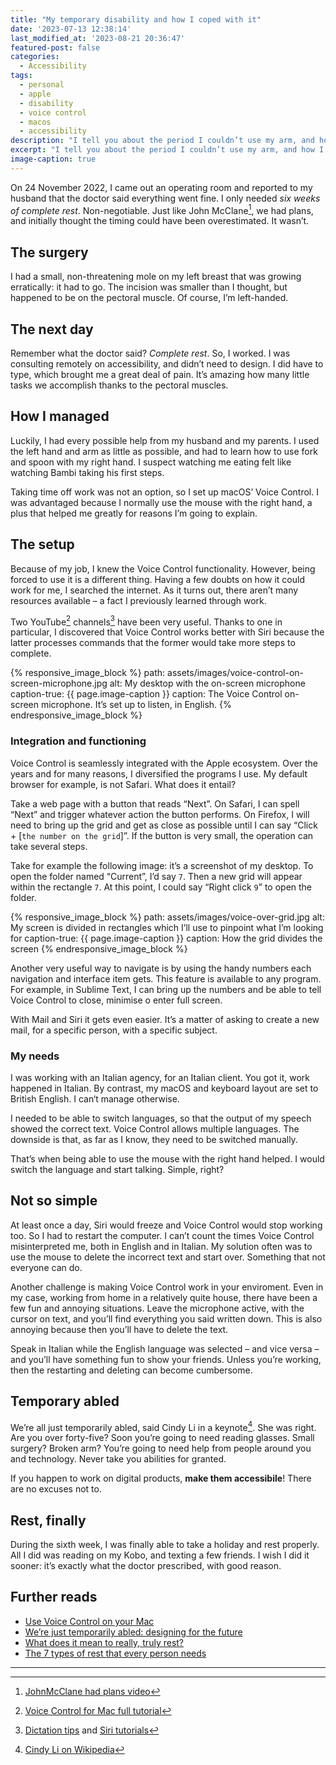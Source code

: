 ```yaml
---
title: "My temporary disability and how I coped with it"
date: '2023-07-13 12:38:14'
last_modified_at: '2023-08-21 20:36:47'
featured-post: false
categories:
  - Accessibility
tags:
  - personal
  - apple
  - disability
  - voice control
  - macos
  - accessibility
description: "I tell you about the period I couldn’t use my arm, and how I used technology to work. But seriously, I should have rested."
excerpt: "I tell you about the period I couldn’t use my arm, and how I used technology to work. But seriously, I should have rested."
image-caption: true
---
```

On 24 November 2022, I came out an operating room and reported to my husband that the doctor said everything went fine. I only needed _six weeks of complete rest_. Non-negotiable. Just like John McClane[^JohnMcClane], we had plans, and initially thought the timing could have been overestimated. It wasn’t.

## The surgery

I had a small, non-threatening mole on my left breast that was growing erratically: it had to go. The incision was smaller than I thought, but happened to be on the pectoral muscle. Of course, I’m left-handed.

## The next day

Remember what the doctor said? _Complete rest_. So, I worked. I was consulting remotely on accessibility, and didn’t need to design. I did have to type, which brought me a great deal of pain. It’s amazing how many little tasks we accomplish thanks to the pectoral muscles.

## How I managed

Luckily, I had every possible help from my husband and my parents. I used the left hand and arm as little as possible, and had to learn how to use fork and spoon with my right hand. I suspect watching me eating felt like watching Bambi taking his first steps.

Taking time off work was not an option, so I set up macOS’ Voice Control. I was advantaged because I normally use the mouse with the right hand, a plus that helped me greatly for reasons I’m going to explain.

## The setup

Because of my job, I knew the Voice Control functionality. However, being forced to use it is a different thing. Having a few doubts on how it could work for me, I searched the internet. As it turns out, there aren’t many resources available – a fact I previously learned through work.

Two YouTube[^channel1] channels[^channel2] have been very useful. Thanks to one in particular, I discovered that Voice Control works better with Siri because the latter processes commands that the former would take more steps to complete.

{% responsive_image_block %}
  path: assets/images/voice-control-on-screen-microphone.jpg
  alt: My desktop with the on-screen microphone
  caption-true: {{ page.image-caption }}
  caption: The Voice Control on-screen microphone. It’s set up to listen, in English.
{% endresponsive_image_block %}

### Integration and functioning

Voice Control is seamlessly integrated with the Apple ecosystem. Over the years and for many reasons, I diversified the programs I use. My default browser for example, is not Safari. What does it entail?

Take a web page with a button that reads &ldquo;Next&rdquo;. On Safari, I can spell &ldquo;Next&rdquo; and trigger whatever action the button performs. On Firefox, I will need to bring up the grid and get as close as possible until I can say &ldquo;Click + [<code>the number on the grid</code>]&rdquo;. If the button is very small, the operation can take several steps.

Take for example the following image: it’s a screenshot of my desktop. To open the folder named &ldquo;Current&rdquo;, I’d say <code>7</code>. Then a new grid will appear within the rectangle <code>7</code>. At this point, I could say &ldquo;Right click <code>9</code>&rdquo; to open the folder.

{% responsive_image_block %}
  path: assets/images/voice-over-grid.jpg
  alt: My screen is divided in rectangles which I’ll use to pinpoint what I’m looking for
  caption-true: {{ page.image-caption }}
  caption: How the grid divides the screen
{% endresponsive_image_block %}

Another very useful way to navigate is by using the handy numbers each navigation and interface item gets. This feature is available to any program. For example, in Sublime Text, I can bring up the numbers and be able to tell Voice Control to close, minimise o enter full screen.

With Mail and Siri it gets even easier. It’s a matter of asking to create a new mail, for a specific person, with a specific subject.

### My needs

I was working with an Italian agency, for an Italian client. You got it, work happened in Italian. By contrast, my macOS and keyboard layout are set to British English. I can‘t manage otherwise.

I needed to be able to switch languages, so that the output of my speech showed the correct text. Voice Control allows multiple languages. The downside is that, as far as I know, they need to be switched manually.

That’s when being able to use the mouse with the right hand helped. I would switch the language and start talking. Simple, right?

## Not so simple

At least once a day, Siri would freeze and Voice Control would stop working too. So I had to restart the computer. I can’t count the times Voice Control misinterpreted me, both in English and in Italian. My solution often was to use the mouse to delete the incorrect text and start over. Something that not everyone can do.

Another challenge is making Voice Control work in your enviroment. Even in my case, working from home in a relatively quite house, there have been a few fun and annoying situations. Leave the microphone active, with the cursor on text, and you’ll find everything you said written down. This is also annoying because then you’ll have to delete the text.

Speak in Italian while the English language was selected – and vice versa – and you’ll have something fun to show your friends. Unless you’re working, then the restarting and deleting can become cumbersome.

## Temporary abled

We’re all just temporarily abled, said Cindy Li in a keynote[^cindyli]. She was right. Are you over forty-five? Soon you’re going to need reading glasses. Small surgery? Broken arm? You’re going to need help from people around you and technology. Never take you abilities for granted.

If you happen to work on digital products, **make them accessibile**! There are no excuses not to.

## Rest, finally

During the sixth week, I was finally able to take a holiday and rest properly. All I did was reading on my Kobo, and texting a few friends. I wish I did it sooner: it’s exactly what the doctor prescribed, with good reason.

## Further reads

- [Use Voice Control on your Mac](https://support.apple.com/en-us/HT210539)
- [We’re just temporarily abled: designing for the future](https://www.invisionapp.com/inside-design/accessibility-design-for-the-future/)
- [What does it mean to really, truly rest?](https://www.self.com/story/what-does-rest-mean)
- [The 7 types of rest that every person needs](https://ideas.ted.com/the-7-types-of-rest-that-every-person-needs/)

---

[^JohnMcClane]: [JohnMcClane had plans video](https://youtu.be/YMQpJB_p9b0)
[^channel1]: [Voice Control for Mac full tutorial](https://www.youtube.com/watch?v=6y6MQq-Jtz0)
[^channel2]: [Dictation tips](https://www.youtube.com/watch?v=PWx64HznFiU) and [Siri tutorials](https://www.youtube.com/playlist?list=PL1bsBsPtN-9Ro-iPQ9gH3ueUAGND8jka-)
[^cindyli]: [Cindy Li on Wikipedia](https://en.wikipedia.org/wiki/Cindy_Li)
